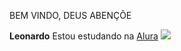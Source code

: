 BEM VINDO, DEUS ABENÇÕE

**Leonardo**
Estou estudando na [Alura](https://www.alura.com.br/)
  ![](https://media1.tenor.com/m/pWzOkoucx-sAAAAd/lunadials-topi.gif)
  

